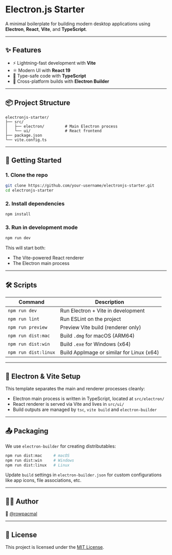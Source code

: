 # Electron.js Starter

A minimal boilerplate for building modern desktop applications using **Electron**, **React**, **Vite**, and **TypeScript**.

---

## ✨ Features

* ⚡ Lightning-fast development with **Vite**
* ⚛️ Modern UI with **React 19**
* 🧠 Type-safe code with **TypeScript**
* 🚀 Cross-platform builds with **Electron Builder**

---

## 📦 Project Structure

```
electronjs-starter/
├── src/
│   ├── electron/         # Main Electron process
│   └── ui/               # React frontend
├── package.json
└── vite.config.ts
```

---

## 🚀 Getting Started

### 1. Clone the repo

```bash
git clone https://github.com/your-username/electronjs-starter.git
cd electronjs-starter
```

### 2. Install dependencies

```bash
npm install
```

### 3. Run in development mode

```bash
npm run dev
```

This will start both:

* The Vite-powered React renderer
* The Electron main process

---

## 🛠 Scripts

| Command              | Description                                |
| -------------------- | ------------------------------------------ |
| `npm run dev`        | Run Electron + Vite in development         |
| `npm run lint`       | Run ESLint on the project                  |
| `npm run preview`    | Preview Vite build (renderer only)         |
| `npm run dist:mac`   | Build `.dmg` for macOS (ARM64)             |
| `npm run dist:win`   | Build `.exe` for Windows (x64)             |
| `npm run dist:linux` | Build AppImage or similar for Linux (x64)  |

---

## 📁 Electron & Vite Setup

This template separates the main and renderer processes cleanly:

* Electron main process is written in TypeScript, located at `src/electron/`
* React renderer is served via Vite and lives in `src/ui/`
* Build outputs are managed by `tsc`, `vite build` and `electron-builder`

---

## 📤 Packaging

We use `electron-builder` for creating distributables:

```bash
npm run dist:mac     # macOS
npm run dist:win     # Windows
npm run dist:linux   # Linux
```

Update `build` settings in `electron-builder.json` for custom configurations like app icons, file associations, etc.

---

## 🧑‍💻 Author

🐥 [@rowpacmal](https://github.com/rowpacmal)

---

## 📄 License

This project is licensed under the [MIT License](LICENSE).
